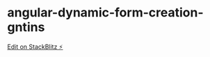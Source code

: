 # angular-dynamic-form-creation-gntins

[Edit on StackBlitz ⚡️](https://stackblitz.com/edit/angular-dynamic-form-creation-gntins)